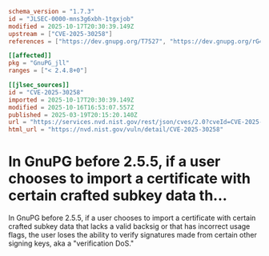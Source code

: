 ```toml
schema_version = "1.7.3"
id = "JLSEC-0000-mns3g6xbh-1tgxjob"
modified = 2025-10-17T20:30:39.149Z
upstream = ["CVE-2025-30258"]
references = ["https://dev.gnupg.org/T7527", "https://dev.gnupg.org/rG48978ccb4e20866472ef18436a32744350a65158", "https://lists.gnupg.org/pipermail/gnupg-announce/2025q1/000491.html"]

[[affected]]
pkg = "GnuPG_jll"
ranges = ["< 2.4.8+0"]

[[jlsec_sources]]
id = "CVE-2025-30258"
imported = 2025-10-17T20:30:39.149Z
modified = 2025-10-16T16:53:07.557Z
published = 2025-03-19T20:15:20.140Z
url = "https://services.nvd.nist.gov/rest/json/cves/2.0?cveId=CVE-2025-30258"
html_url = "https://nvd.nist.gov/vuln/detail/CVE-2025-30258"
```

# In GnuPG before 2.5.5, if a user chooses to import a certificate with certain crafted subkey data th...

In GnuPG before 2.5.5, if a user chooses to import a certificate with certain crafted subkey data that lacks a valid backsig or that has incorrect usage flags, the user loses the ability to verify signatures made from certain other signing keys, aka a "verification DoS."

